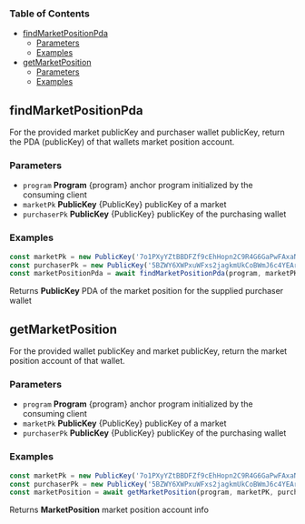 <!-- Generated by documentation.js. Update this documentation by updating the source code. -->

### Table of Contents

*   [findMarketPositionPda][1]
    *   [Parameters][2]
    *   [Examples][3]
*   [getMarketPosition][4]
    *   [Parameters][5]
    *   [Examples][6]

## findMarketPositionPda

For the provided market publicKey and purchaser wallet publicKey, return the PDA (publicKey) of that wallets market position account.

### Parameters

*   `program` **Program** {program} anchor program initialized by the consuming client
*   `marketPk` **PublicKey** {PublicKey} publicKey of a market
*   `purchaserPk` **PublicKey** {PublicKey} publicKey of the purchasing wallet

### Examples

```javascript
const marketPk = new PublicKey('7o1PXyYZtBBDFZf9cEhHopn2C9R4G6GaPwFAxaNWM33D')
const purchaserPk = new PublicKey('5BZWY6XWPxuWFxs2jagkmUkCoBWmJ6c4YEArr83hYBWk')
const marketPositionPda = await findMarketPositionPda(program, marketPK, purchaserPk)
```

Returns **PublicKey** PDA of the market position for the supplied purchaser wallet

## getMarketPosition

For the provided wallet publicKey and market publicKey, return the market position account of that wallet.

### Parameters

*   `program` **Program** {program} anchor program initialized by the consuming client
*   `marketPk` **PublicKey** {PublicKey} publicKey of a market
*   `purchaserPk` **PublicKey** {PublicKey} publicKey of the purchasing wallet

### Examples

```javascript
const marketPk = new PublicKey('7o1PXyYZtBBDFZf9cEhHopn2C9R4G6GaPwFAxaNWM33D')
const purchaserPk = new PublicKey('5BZWY6XWPxuWFxs2jagkmUkCoBWmJ6c4YEArr83hYBWk')
const marketPosition = await getMarketPosition(program, marketPK, purchaserPk)
```

Returns **MarketPosition** market position account info

[1]: #findmarketpositionpda

[2]: #parameters

[3]: #examples

[4]: #getmarketposition

[5]: #parameters-1

[6]: #examples-1
